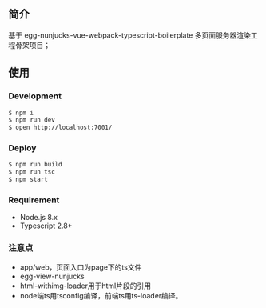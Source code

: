 ## 简介
基于 egg-nunjucks-vue-webpack-typescript-boilerplate 多页面服务器渲染工程骨架项目；

## 使用

### Development
```bash
$ npm i
$ npm run dev
$ open http://localhost:7001/
```

### Deploy
```bash
$ npm run build
$ npm run tsc
$ npm start
```

### Requirement
- Node.js 8.x
- Typescript 2.8+

### 注意点
- app/web，页面入口为page下的ts文件
- egg-view-nunjucks
- html-withimg-loader用于html片段的引用
- node端ts用tsconfig编译，前端ts用ts-loader编译。